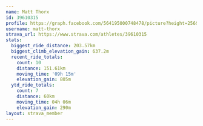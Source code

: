 ```yaml
---
name: Matt Thorx
id: 39610315
profile: https://graph.facebook.com/564195000748478/picture?height=256&width=256
username: matt-thorx
strava_url: https://www.strava.com/athletes/39610315
stats:
  biggest_ride_distance: 203.57km
  biggest_climb_elevation_gain: 637.2m
  recent_ride_totals:
    count: 10
    distance: 151.61km
    moving_time: '09h 15m'
    elevation_gain: 805m
  ytd_ride_totals:
    count: 7
    distance: 60km
    moving_time: 04h 06m
    elevation_gain: 290m
layout: strava_member
--- 
```


